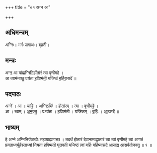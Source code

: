 +++
title = "०१ अग्न आ"

+++
## अधिमन्त्रम्
अग्निः। भर्गः प्रागाथः। बृहती।

## मन्त्रः
अग्न॒ आ या॑ह्य॒ग्निभि॒र्होता॑रं त्वा वृणीमहे ।  
आ त्वाम॑नक्तु॒ प्रय॑ता ह॒विष्म॑ती॒ यजि॑ष्ठं ब॒र्हिरा॒सदे॑ ॥

## पदपाठः
अग्ने॑ । आ । या॒हि॒ । अ॒ग्निऽभिः॑ । होता॑रम् । त्वा॒ । वृ॒णी॒म॒हे॒ ।  
आ । त्वाम् । अ॒न॒क्तु॒ । प्रऽय॑ता । ह॒विष्म॑ती । यजि॑ष्ठम् । ब॒र्हिः । आ॒ऽसदे॑ ॥

## भाष्यम्
हे अग्ने अग्निभिर्यष्टव्यैः सहायाह्यागच्छ । तदर्थं होतारं देवानामाह्वातारं त्वा त्वां वृणीमहे त्वां आगतं प्रयताध्वर्युर्हस्ताभ्यां नियता हविष्मती घृतवती यजिष्ठं त्वां बर्हिः बर्हिष्यासदे आसद्य आसर्वतोनक्तु ॥ १ ॥